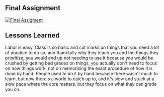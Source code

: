 ## Final Assignment

[![Final Assigment](http://img.youtube.com/vi/tF83nxaz79Q/0.jpg)](https://youtu.be/tF83nxaz79Q "Final Assigment")

## Lessons Learned

Labor is easy. Class is so basic and cut marks on things that you need a lot of practice to do so, and thankfully why they teach you and the things they prioritize, you would end up not needing to use it because you would be crushed by getting bad grades on things, you actually don't need to focus on how things work, not on memorizing the exact procedure of how it is done by hand. People used to do it by hand because there wasn't much to learn, but now there's a world to catch up to, and it's slow and stuck at a slow pace where the core matters, but they focus on what they can grade you on.
